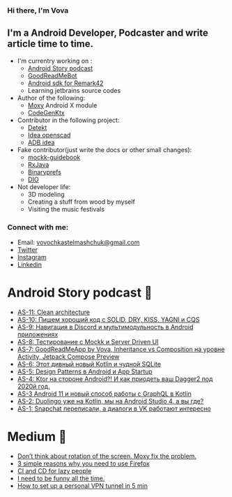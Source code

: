 ### Hi there, I'm Vova

## I'm a Android Developer, Podcaster and write article time to time.
- I'm currentry working on :
  - [Android Story podcast][website] 
  - [GoodReadMeBot][goodreadMe]
  - [Android sdk for Remark42](https://github.com/VovaStelmashchuk/RemarkAndroidSdk)
  - Learning jetbrains source codes
- Author of the following:
  - [Moxy][moxy] Android X module
  - [CodeGenKtx](https://github.com/parimatchtech/codegen-ktx)
- Contributor in the following project:
  - [Detekt](https://github.com/detekt/detekt)
  - [Idea openscad](https://github.com/ncsaba/idea-openscad)
  - [ADB idea](https://github.com/pbreault/adb-idea)
- Fake contributor(just write the docs or other small changes):
  - [mockk-guidebook](https://github.com/NotWoods/mockk-guidebook)
  - [RxJava](https://github.com/ReactiveX/RxJava)
  - [Binaryprefs](https://github.com/yandextaxitech/binaryprefs)
  - [DIO](https://github.com/flutterchina/dio)
- Not developer life:
  - 3D modeling
  - Creating a stuff from wood by myself
  - Visiting the music festivals

### Connect with me:
- Email: vovochkastelmashchuk@gmail.com
- [Twitter][twitter]
- [Instagram][instagram]
- [Linkedin][linkedin]

# Android Story podcast :microphone: 
<!-- BLOG-POST-LIST:START -->
- [AS-11: Clean architecture](https://www.androidstory.dev/2020/08/as-11-clean-architecture.html)
- [AS-10: Пишем хороший код с SOLID, DRY, KISS, YAGNI и CQS](https://www.androidstory.dev/2020/08/as-10-solid-dry-kiss-yagni-cqs.html)
- [AS-9: Навигация в Discord и мультимодульность в Android приложениях](https://www.androidstory.dev/2020/08/as-9-discord-android.html)
- [AS-8: Тестирование с Mockk и Server Driven UI](https://www.androidstory.dev/2020/07/as-8-mockk-server-driven-ui.html)
- [AS-7: GoodReadMeApp by Vova, Inheritance vs Composition на уровне Activity, Jetpack Compose Preview](https://www.androidstory.dev/2020/07/as-7-goodreadmeapp-by-vova-inheritance.html)
- [AS-6: Этот дивный новый Kotlin и чудной SQLite](https://www.androidstory.dev/2020/07/as-6-kotlin-sqlite.html)
- [AS-5: Design Patterns в Android и App Startup](https://www.androidstory.dev/2020/07/AS-5.html)
- [AS-4: Ktor на стороне Android?! И как приодеть ваш Dagger2 под 2020й год.](https://www.androidstory.dev/2020/06/as-4.html)
- [AS-3 Android 11 и новый способ работы с GraphQL в Kotlin](https://www.androidstory.dev/2020/06/android-11-graphql-kotlin.html)
- [AS-2: Duolingo уже на Kotlin, мы на Android Studio 4, а вы где?](https://www.androidstory.dev/2020/06/as-2-duolingo-kotlin-android-studio-4.html)
- [AS-1: Snapchat переписали, а диалоги в VK работают интересно](https://www.androidstory.dev/2020/05/as-1.html)
<!-- BLOG-POST-LIST:END -->

# Medium :memo: 
<!-- MEDIUM:START -->
- [Don’t think about rotation of the screen. Moxy fix the problem.](https://itnext.io/dont-think-about-rotation-of-the-screen-moxy-fix-the-problem-e861d52a0d12?source=rss-cec3e8e0d4be------2)
- [3 simple reasons why you need to use Firefox](https://medium.com/@vovochkastelmashchuk/3-simple-reasons-why-you-need-to-use-firefox-2c5f97d0dc82?source=rss-cec3e8e0d4be------2)
- [CI and CD for lazy people](https://medium.com/@vovochkastelmashchuk/ci-and-cd-for-people-2905d1b5a5f3?source=rss-cec3e8e0d4be------2)
- [I need to be funny all the time.](https://medium.com/@vovochkastelmashchuk/i-need-to-be-funny-all-the-time-9c01ab00b2fe?source=rss-cec3e8e0d4be------2)
- [How to set up a personal VPN tunnel in 5 min](https://medium.com/@vovochkastelmashchuk/how-set-up-personal-vpn-tunnel-for-5-min-f8f05b80be2a?source=rss-cec3e8e0d4be------2)
<!-- MEDIUM:END -->

<br />
<br />

[moxy]: https://github.com/moxy-community/Moxy
[goodreadMe]: https://github.com/GoodReadMe
[website]: https://androidstory.dev
[twitter]: https://twitter.com/jordan29041997
[instagram]: https://instagram.com/volodymyrstelmaschuk
[linkedin]: https://www.linkedin.com/in/volodymyr-stelmashchuk-2631b9118/

